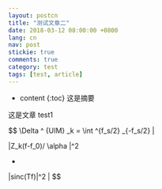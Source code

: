 ```yaml
---
layout: postcn
title: "测试文章二"
date: 2018-03-12 08:00:00 +0800
lang: cn
nav: post
stickie: true 
comments: true
category: test
tags: [test, article]
---
```

* content 
{:toc} 
这是摘要

这是文章
test1

$$ \Delta ^ {UIM} _k = \int ^{f_s/2} _{-f_s/2}
|

|Z_k(f-f_0)/ \alpha |^2

-

|sinc(Tf)|^2
|
$$